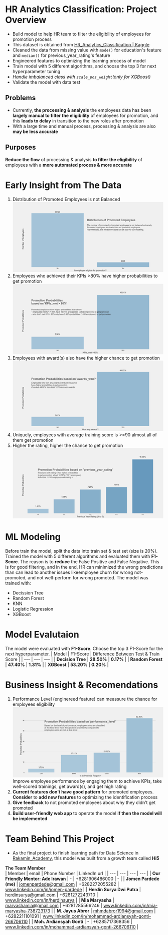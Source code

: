 # HR Analytics Classification: Project Overview
* Build model to help HR team to filter the eligibility of employees for promotion process
* This dataset is obtained from [HR_Analytics_Classification | Kaggle](https://www.kaggle.com/bhrt97/hr-analytics-classification)
* Cleaned the data from missing value with `mode()` for education's feature and `median()` for previous_year_rating's feature
* Engineered features to optimizing the learning process of model
* Train model with 5 different algorithms, and choose the top 3 for next hyperparameter tuning
* *Handle imbalanced class with `scale_pos_weight`(only for XGBoost)*
* Validate the model with data test 

## Problems
* Currently, **the processing & analysis** the employees data has been **largely manual to filter the eligibility** of employees for promotion, and this **leads to delay** in transition to the new roles after promotion
* With a large time and manual process, processing & analysis are also **may be less accurate**

## Purposes
**Reduce the flow** of processing & analysis **to filter the eligibility** of employees with a **more automated process & more accurate**

# Early Insight from The Data
1. Distribution of Promoted Employees is not Balanced<br>
![alt text](https://github.com/Jomen034/HR_Analytics_Classification/blob/master/fig/Distributin%20of%20Promoted%20and%20Not%20Promoted%20Employees.png "Distributin of Promoted and Not Promoted Employees")<br>
2. Employees who achieved their KPIs >80% have higher probabilities to get promotion<br>
![alt text](https://github.com/Jomen034/HR_Analytics_Classification/blob/master/fig/Probability%20based%20on%20KPI.png "Probability based on KPI")
3. Employees with award(s) also have the higher chance to get promotion<br>
![alt text](https://github.com/Jomen034/HR_Analytics_Classification/blob/master/fig/Probability%20based%20on%20awards_won.png "Probability Based on Awards")
4. Uniquely, employees with average training score is >=90 almost all of them get promotion
5. Higher the rating, higher the chance to get promotion<br>
![alt text](https://github.com/Jomen034/HR_Analytics_Classification/blob/master/fig/Probability%20based%20on%20previous_year_rating.png "Probability based on Previous Year Rating")

# ML Modeling
Before train the model, split the data into train set & test set (size is 20%).
Trained the model with 5 different algorithms and evaluated them with **F1-Score**. The reason is to **reduce** the False Positive and False Negative. This is for good filtering, and in the end, HR can minimized the wrong predictions than can lead to another issues likeemployee churn for wrong not-promoted, and not well-perform for wrong promoted. The model was trained with:
* Decission Tree
* Random Forest
* KNN
* Logistic Regression
* XGBoost

# Model Evalutaion
The model were evaluated with **F1-Score**. Choose the top 3 F1-Score for the next hyperparameter.
| Model | F1-Score | Difference Between Test & Train Score |
| --- | --- | --- |
| **Decision Tree** | **28.50%** | **0.17%** |
| **Random Forest** | **47.40%** | **1.31%** |
| **XGBoost** | **53.20%** | **0.20%** | 

# Business Insight & Recomendations
1. Performance Level (enginereed feature) can meassure the chance for employees eligibility<br>
![alt text](https://github.com/Jomen034/HR_Analytics_Classification/blob/master/fig/Probability%20based%20on%20performance_level.png "Probability based on Performance Level")
Improve employee performance by engaging them to achieve KPIs, take well-scored trainings, get award(s), and get high rating
2. **Current features don’t have good pattern** for promoted employees. **Consider** to **add new features** to optimizing the identification process
3. **Give feedback** to not promoted employees about why they didn’t get promoted
4. **Build user-friendly web app** to operate the model **if then the model will be implemented**

# Team Behind This Project
* As the final project to finish learning path for Data Science in [Rakamin_Academy](https://rakamin.com/), this model was built from a growth team called **Hi5**<br>

**The Team Member**<br>
| Member | email | Phone Number | LinkedIn url |
| --- | --- | --- | --- |
| **Our Friendly Mentor: Ade Irawan** | - | +6281906486000 | - |
| **Jomen Pardede (me)** | jomenpardede@gmail.com | +6282272055282 | www.linkedin.com/in/jomen-pardede |
| **Herdin Surya Dwi Putra** | herdinsurya@gmail.com | +6281272243710 |  www.linkedin.com/in/herdinsurya |
| **Mia Maryasha** | maryashamia@gmail.com | +6281285566246 | www.linkedin.com/in/mia-maryasha-738723173 |
| **M. Jayus Abror** | mhmdabror1994@gmail.com | +6282211101091 | www.linkedin.com/in/mohammad-ardiansyah-gonti-266706110 |
| **Moh. Ardiansyah Gonti** | - | +6285717368356 | www.linkedin.com/in/mohammad-ardiansyah-gonti-266706110 |
